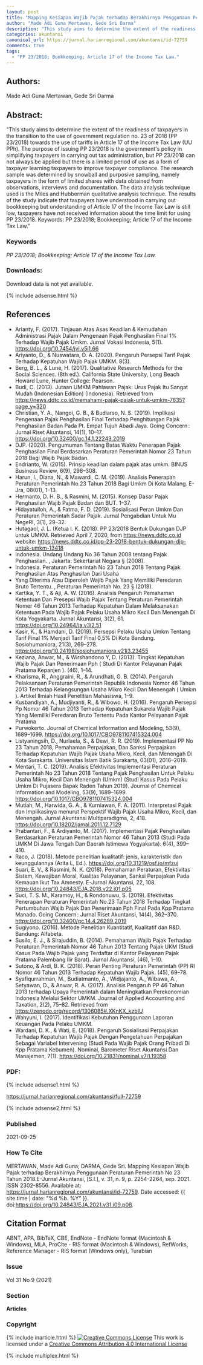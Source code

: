 ```yaml
---
layout: post
title: "Mapping Kesiapan Wajib Pajak terhadap Berakhirnya Penggunaan Peraturan Pemerintah No 23 Tahun 2018"
author: "Made Adi Guna Mertawan, Gede Sri Darma"
description: "This study aims to determine the extent of the readiness of taxpayers in the transition to the use of government regulation no 23 of 2018 PP 232018 towards the use o"
categories: akuntansi
canonical_url: https://jurnal.harianregional.com/akuntansi/id-72759
comments: true
tags:
  - "PP 23/2018; Bookkeeping; Article 17 of the Income Tax Law."
---
```


## Authors:
Made Adi Guna Mertawan, Gede Sri Darma

## Abstract:
"This study aims to determine the extent of the readiness of taxpayers in the transition to the use of government regulation no. 23 of 2018 (PP 23/2018) towards the use of tariffs in Article 17 of the Income Tax Law (UU PPh). The purpose of issuing PP 23/2018 is the government's policy in simplifying taxpayers in carrying out tax administration, but PP 23/2018 can not always be applied but there is a limited period of use as a form of taxpayer learning taxpayers to improve taxpayer compliance. The research sample was determined by snowball and purposive sampling, namely taxpayers in the form of limited shares with data obtained from observations, interviews and documentation. The data analysis technique used is the Miles and Hubberman qualitative analysis technique. The results of the study indicate that taxpayers have understood in carrying out bookkeeping but understanding of Article 17 of the Income Tax Law is still low, taxpayers have not received information about the time limit for using PP 23/2018. Keywords: PP 23/2018; Bookkeeping; Article 17 of the Income Tax Law."

### Keywords
*PP 23/2018; Bookkeeping; Article 17 of the Income Tax Law.*

### Downloads:
Download data is not yet available.

{% include adsense.html %}
## References
- Arianty, F. (2017). Tinjauan Atas Asas Keadilan & Kemudahan Administrasi Pajak Dalam Pengenaan Pajak Penghasilan Final 1% Terhadap Wajib Pajak Umkm. Jurnal Vokasi Indonesia, 5(1). https://doi.org/10.7454/jvi.v5i1.66
- Ariyanto, D., & Nuswatara, D. A. (2020). Pengaruh Persepsi Tarif Pajak Terhadap Kepatuhan Wajib Pajak UMKM. 8(3).
- Berg, B. L., & Lune, H. (2017). Qualitative Research Methods for the Social Sciences. (8th ed.). California State University, Long Beach Howard Lune, Hunter College: Pearson.
- Budi, C. (2013). Jutaan UMKM Pahlawan Pajak: Urus Pajak Itu Sangat Mudah (Indonesian Edition) (Indonesia). Retrieved from https://news.ddtc.co.id/memahami-pajak-pajak-untuk-umkm-7635?page_y=320
- Christian, Y. A., Nangoi, G. B., & Budiarso, N. S. (2019). Implikasi Pengenaan Pajak Penghasilan Final Terhadap Penghitungan Pajak Penghasilan Badan Pada Pt. Empat Tujuh Abadi Jaya. Going Concern : Jurnal Riset Akuntansi, 14(1), 10–17. https://doi.org/10.32400/gc.14.1.22243.2019
- DJP. (2020). Pengumuman Tentang Batas Waktu Penerapan Pajak Penghasilan Final Berdasarkan Peraturan Pemerintah Nomor 23 Tahun 2018 Bagi Wajib Pajak Badan.
- Endrianto, W. (2015). Prinsip keadilan dalam pajak atas umkm. BINUS Business Review, 6(9), 298–308.
- Harun, I., Diana, N., & Mawardi, C. M. (2019). Analisis Penerapan Peraturan Pemerintah No.23 Tahun 2018 Bagi Umkm Di Kota Malang. E-Jra, 08(01), 1–13.
- Hermanto, D. H. B., & Rasmini, M. (2015). Konsep Dasar Pajak Penghasilan Wajib Pajak Badan dan BUT. 1–37.
- Hidayatulloh, A., & Fatma, F. D. (2019). Sosialisasi Peran Umkm Dan Peraturan Pemerintah Sadar Pajak. Jurnal Pengabdian Untuk Mu NegeRI, 3(1), 29–32.
- Hutagaol, J. L. (Ketua I. K. (2018). PP 23/2018 Bentuk Dukungan DJP untuk UMKM. Retrieved April 7, 2020, from https://news.ddtc.co.id website: https://news.ddtc.co.id/pp-23-2018-bentuk-dukungan-djp-untuk-umkm-13418
- Indonesia. Undang Undang No 36 Tahun 2008 tentang Pajak Penghasilan. , Jakarta: Sekertariat Negara § (2008).
- Indonesia. Peraturan Pemerintah No 23 Tahun 2018 Tentang Pajak Penghasilan Atas Penghasilan Dari Usaha
- Yang Diterima Atau Diperoleh Wajib Pajak Yang Memiliki Peredaran Bruto Tertentu. , Peraturan Pemerintah No. 23 § (2018).
- Kartika, Y. T., & Aji, A. W. (2016). Analisis Pengaruh Pemahaman Ketentuan Dan Presepsi Wajib Pajak Tentang Peraturan Pemerintah Nomer 46 Tahun 2013 Terhadap Kepatuhan Dalam Melaksanakan Ketentuan Pada Wajib Pajak Pelaku Usaha Mikro Kecil Dan Menengah Di Kota Yogyakarta. Jurnal Akuntansi, 3(2), 61. https://doi.org/10.24964/ja.v3i2.51
- Kasir, K., & Hamdani, D. (2019). Persepsi Pelaku Usaha Umkm Tentang Tarif Final 1% Menjadi Tarif Final 0,5% Di Kota Bandung. Sosiohumaniora, 21(3), 269–278. https://doi.org/10.24198/sosiohumaniora.v21i3.23455
- Keziana, Anwar, M., & Wirshandono Y, D. (2013). Tingkat Kepatuhan Wajib Pajak Dan Penerimaan Pph ( Studi Di Kantor Pelayanan Pajak Pratama Kepanjen ). (46), 1–14.
- Kharisma, R., Anggraini, R., & Arundhati, G. B. (2014). Pengaruh Pelaksanaan Peraturan Pemerintah Republik Indonesia Nomor 46 Tahun 2013 Terhadap Kelangsungan Usaha Mikro Kecil Dan Menengah ( Umkm ). Artikel Ilmiah Hasil Penelitian Mahasiswa, 1–9.
- Kusbandiyah, A., Mudjiyanti, R., & Wibowo, H. (2016). Pengaruh Persepsi Pp Nomor 46 Tahun 2013 Terhadap Kepatuhan Sukarela Wajib Pajak Yang Memiliki Peredaran Bruto Tertentu Pada Kantor Pelayanan Pajak Pratama
- Purwokerto. Journal of Chemical Information and Modeling, 53(9), 1689–1699. https://doi.org/10.1017/CBO9781107415324.004
- Listyaningsih, D., Nurlaela, S., & Dewi, R. R. (2019). Implementasi PP No 23 Tahun 2018, Pemahaman Perpajakan, Dan Sanksi Perpajakan Terhadap Kepatuhan Wajib Pajak Usaha Mikro, Kecil, dan Menengah Di Kota Surakarta. Universitas Islam Batik Surakarta, 03(01), 2016–2019.
- Mentari, T. C. (2019). Analisis Efektivitas Implementasi Peraturan Pemerintah No 23 Tahun 2018 Tentang Pajak Penghasilan Untuk Pelaku Usaha Mikro, Kecil Dan Menengah (Umkm) (Studi Kasus Pada Pelaku Umkm Di Pujasera Bapak Raden Tahun 2019). Journal of Chemical Information and Modeling, 53(9), 1689–1699. https://doi.org/10.1017/CBO9781107415324.004
- Mutiah, M., Harwida, G. A., & Kurniawan, F. A. (2011). Interpretasi Pajak dan Implikasinya menurut Perspektif Wajib Pajak Usaha Mikro, Kecil, dan Menengah. Jurnal Akuntansi Multiparadigma, 2, 418. https://doi.org/10.18202/jamal.2011.12.7129
- Prabantari, F., & Ardiyanto, M. (2017). Implementasi Pajak Penghasilan Berdasarkan Peraturan Pemerintah Nomor 46 Tahun 2013 (Studi Pada UMKM Di Jawa Tengah Dan Daerah Istimewa Yogyakarta). 6(4), 399–410.
- Raco, J. (2018). Metode penelitian kualitatif: jenis, karakteristik dan keunggulannya (Arita L, Ed.). https://doi.org/10.31219/osf.io/mfzuj
- Suari, E. V., & Rasmini, N. K. (2018). Pemahaman Peraturan, Efektivitas Sistem, Kewajiban Moral, Kualitas Pelayanan, Sanksi Perpajakan Pada Kemauan Ikut Tax Amnesty. E-Jurnal Akuntansi, 22, 108. https://doi.org/10.24843/EJA.2018.v22.i01.p05
- Suci, T. S. M., Karamoy, H., & Rondonuwu, S. (2019). Efektivitas Penerapan Peraturan Pemerintah No.23 Tahun 2018 Terhadap Tingkat Pertumbuhan Wajib Pajak Dan Penerimaan Pph Final Pada Kpp Pratama Manado. Going Concern : Jurnal Riset Akuntansi, 14(4), 362–370. https://doi.org/10.32400/gc.14.4.26289.2019
- Sugiyono. (2016). Metode Penelitian Kuantitatif, Kualitatif dan R&D. Bandung: Alfabeta.
- Susilo, E. J., & Sirajuddin, B. (2014). Pemahaman Wajib Pajak Terhadap Peraturan Pemerintah Nomor 46 Tahun 2013 Tentang Pajak UKM (Studi Kasus Pada Wajib Pajak yang Terdaftar di Kantor Pelayanan Pajak Pratama Palembang Ilir Barat). Jurnal Akuntansi, (46), 1–10.
- Sutono, & Ardi, B. K. (2018). Peran Penting Peraturan Pemerintah (PP) RI Nomor 46 Tahun 2013 Terhadap Kepatuhan Wajib Pajak. (45), 69–78.
- Syafiqurrahman, M., Budiatmanto, A., Widjajanto, A., Wibawa, A., Setyawan, D., & Anwar, R. A. (2017). Analisis Pengaruh PP 46 Tahun 2013 terhadap Upaya Pemerintah dalam Meningkatkan Perekonomian Indonesia Melalui Sektor UMKM. Journal of Applied Accounting and Taxation, 2(2), 75–82. Retrieved from https://zenodo.org/record/1306085#.XKnKX_kzbIU
- Wahyuni, I. (2017). Identifikasi Kebutuhan Penggunaan Laporan Keuangan Pada Pelaku UMKM.
- Wardani, D. K., & Wati, E. (2018). Pengaruh Sosialisasi Perpajakan Terhadap Kepatuhan Wajib Pajak Dengan Pengetahuan Perpajakan Sebagai Variabel Intervening (Studi Pada Wajib Pajak Orang Pribadi Di Kpp Pratama Kebumen). Nominal, Barometer Riset Akuntansi Dan Manajemen, 7(1). https://doi.org/10.21831/nominal.v7i1.19358

### PDF:

{% include adsense1.html %}

https://jurnal.harianregional.com/akuntansi/full-72759

{% include adsense2.html %}

### Published
2021-09-25

### How To Cite
MERTAWAN, Made Adi Guna; DARMA, Gede Sri.  Mapping Kesiapan Wajib Pajak terhadap Berakhirnya Penggunaan Peraturan Pemerintah No 23 Tahun 2018.E-Jurnal Akuntansi, [S.l.], v. 31, n. 9, p. 2254-2264, sep. 2021. ISSN 2302-8556. Available at: <https://jurnal.harianregional.com/akuntansi/id-72759>. Date accessed: {{ site.time | date: "%d %b. %Y" }}. doi:https://doi.org/10.24843/EJA.2021.v31.i09.p08.

## Citation Format
ABNT, APA, BibTeX, CBE, EndNote - EndNote format (Macintosh & Windows), MLA, ProCite - RIS format (Macintosh & Windows), RefWorks, Reference Manager - RIS format (Windows only), Turabian

### Issue
Vol 31 No 9 (2021)

### Section 
**Articles**

### Copyright 
{% include inarticle.html %}
<a href="http://creativecommons.org/licenses/by/4.0/" rel="license"><img src="https://i.creativecommons.org/l/by/4.0/88x31.png" alt="Creative Commons License" /></a>
This work is licensed under a <a href="http://creativecommons.org/licenses/by/4.0/" rel="nofollow">Creative Commons Attribution 4.0 International License</a>

{% include multiplex.html %}
